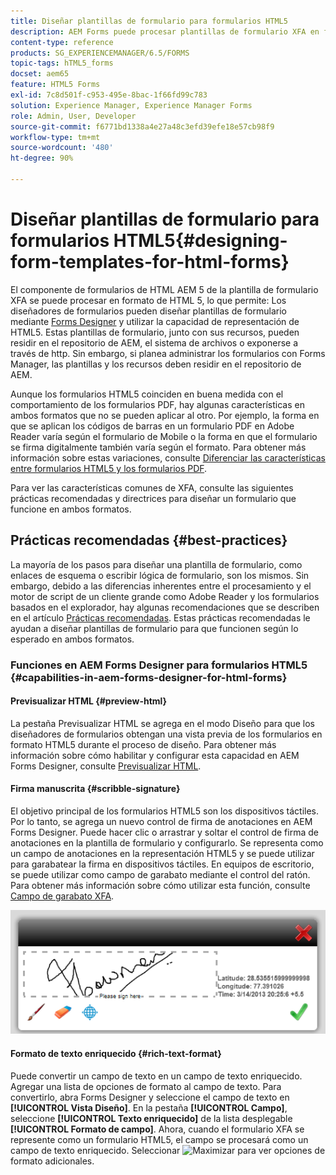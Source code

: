 ```yaml
---
title: Diseñar plantillas de formulario para formularios HTML5
description: AEM Forms puede procesar plantillas de formulario XFA en formato HTML 5. Los diseñadores de formularios pueden diseñar plantillas de formulario con Designer y utilizar la capacidad de representación de HTML5.
content-type: reference
products: SG_EXPERIENCEMANAGER/6.5/FORMS
topic-tags: hTML5_forms
docset: aem65
feature: HTML5 Forms
exl-id: 7c8d501f-c953-495e-8bac-1f66fd99c783
solution: Experience Manager, Experience Manager Forms
role: Admin, User, Developer
source-git-commit: f6771bd1338a4e27a48c3efd39efe18e57cb98f9
workflow-type: tm+mt
source-wordcount: '480'
ht-degree: 90%

---
```


# Diseñar plantillas de formulario para formularios HTML5{#designing-form-templates-for-html-forms}

El componente de formularios de HTML AEM 5 de la plantilla de formulario XFA se puede procesar en formato de HTML 5, lo que permite: Los diseñadores de formularios pueden diseñar plantillas de formulario mediante [Forms Designer](https://www.adobe.com/go/learn_aemforms_designer_63) y utilizar la capacidad de representación de HTML5. Estas plantillas de formulario, junto con sus recursos, pueden residir en el repositorio de AEM, el sistema de archivos o exponerse a través de http. Sin embargo, si planea administrar los formularios con Forms Manager, las plantillas y los recursos deben residir en el repositorio de AEM.

Aunque los formularios HTML5 coinciden en buena medida con el comportamiento de los formularios PDF, hay algunas características en ambos formatos que no se pueden aplicar al otro. Por ejemplo, la forma en que se aplican los códigos de barras en un formulario PDF en Adobe Reader varía según el formulario de Mobile o la forma en que el formulario se firma digitalmente también varía según el formato. Para obtener más información sobre estas variaciones, consulte [Diferenciar las características entre formularios HTML5 y los formularios PDF](../../forms/using/feature-differentiation-html5-forms-pdf-forms.md).

Para ver las características comunes de XFA, consulte las siguientes prácticas recomendadas y directrices para diseñar un formulario que funcione en ambos formatos.

## Prácticas recomendadas {#best-practices}

La mayoría de los pasos para diseñar una plantilla de formulario, como enlaces de esquema o escribir lógica de formulario, son los mismos. Sin embargo, debido a las diferencias inherentes entre el procesamiento y el motor de script de un cliente grande como Adobe Reader y los formularios basados en el explorador, hay algunas recomendaciones que se describen en el artículo [Prácticas recomendadas](/help/forms/using/design-accessible-html5-forms.md). Estas prácticas recomendadas le ayudan a diseñar plantillas de formulario para que funcionen según lo esperado en ambos formatos.

### Funciones en AEM Forms Designer para formularios HTML5 {#capabilities-in-aem-forms-designer-for-html-forms}

#### Previsualizar HTML {#preview-html}

La pestaña Previsualizar HTML se agrega en el modo Diseño para que los diseñadores de formularios obtengan una vista previa de los formularios en formato HTML5 durante el proceso de diseño. Para obtener más información sobre cómo habilitar y configurar esta capacidad en AEM Forms Designer, consulte [Previsualizar HTML](../../forms/using/preview-xdp-forms-html.md).

#### Firma manuscrita {#scribble-signature}

El objetivo principal de los formularios HTML5 son los dispositivos táctiles. Por lo tanto, se agrega un nuevo control de firma de anotaciones en AEM Forms Designer. Puede hacer clic o arrastrar y soltar el control de firma de anotaciones en la plantilla de formulario y configurarlo. Se representa como un campo de anotaciones en la representación HTML5 y se puede utilizar para garabatear la firma en dispositivos táctiles. En equipos de escritorio, se puede utilizar como campo de garabato mediante el control del ratón. Para obtener más información sobre cómo utilizar esta función, consulte [Campo de garabato XFA](../../forms/using/scribble-signature.md).

![4](assets/4.png)

#### Formato de texto enriquecido {#rich-text-format}

Puede convertir un campo de texto en un campo de texto enriquecido. Agregar una lista de opciones de formato al campo de texto. Para convertirlo, abra Forms Designer y seleccione el campo de texto en **[!UICONTROL Vista Diseño]**. En la pestaña **[!UICONTROL Campo]**, seleccione **[!UICONTROL Texto enriquecido]** de la lista desplegable **[!UICONTROL Formato de campo]**. Ahora, cuando el formulario XFA se represente como un formulario HTML5, el campo se procesará como un campo de texto enriquecido. Seleccionar ![Maximizar](assets/maximize_icon.svg) para ver opciones de formato adicionales.
